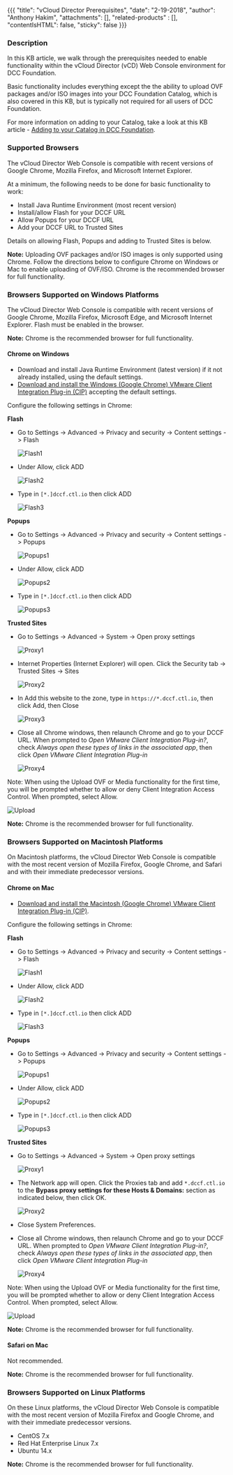 {{{
  "title": "vCloud Director Prerequisites",
  "date": "2-19-2018",
  "author": "Anthony Hakim",
  "attachments": [],
  "related-products" : [],
  "contentIsHTML": false,
  "sticky": false
}}}

### Description
In this KB article, we walk through the prerequisites needed to enable functionality within the vCloud Director (vCD) Web Console environment for DCC Foundation.

Basic functionality includes everything except the the ability to upload OVF packages and/or ISO images into your DCC Foundation Catalog, which is also covered in this KB, but is typically not required for all users of DCC Foundation.

For more information on adding to your Catalog, take a look at this KB article - [Adding to your Catalog in DCC Foundation](add-to-catalog.md).

### Supported Browsers
The vCloud Director Web Console is compatible with recent versions of Google Chrome, Mozilla Firefox, and Microsoft Internet Explorer.

At a minimum, the following needs to be done for basic functionality to work:

* Install Java Runtime Environment (most recent version)
* Install/allow Flash for your DCCF URL
* Allow Popups for your DCCF URL
* Add your DCCF URL to Trusted Sites

Details on allowing Flash, Popups and adding to Trusted Sites is below.

**Note:** Uploading OVF packages and/or ISO images is only supported using Chrome. Follow the directions below to configure Chrome on Windows or Mac to enable uploading of OVF/ISO. Chrome is the recommended browser for full functionality.

### Browsers Supported on Windows Platforms
The vCloud Director Web Console is compatible with recent versions of Google Chrome, Mozilla Firefox, Microsoft Edge, and Microsoft Internet Explorer. Flash must be enabled in the browser.

**Note:** Chrome is the recommended browser for full functionality.

#### Chrome on Windows

* Download and install Java Runtime Environment (latest version) if it not already installed, using the default settings.
* [Download and install the Windows (Google Chrome) VMware Client Integration Plug-in (CIP)](https://kb.vmware.com/s/article/2145401) accepting the default settings.

Configure the following settings in Chrome:

**Flash**
* Go to Settings -> Advanced -> Privacy and security -> Content settings -> Flash

  ![Flash1](../images/dccf/vcd-prerequisites-chrome3.png)

* Under Allow, click ADD

  ![Flash2](../images/dccf/vcd-prerequisites-chrome3a.png)

* Type in `[*.]dccf.ctl.io` then click ADD

  ![Flash3](../images/dccf/vcd-prerequisites-chrome3b.png)

**Popups**
* Go to Settings -> Advanced -> Privacy and security -> Content settings -> Popups

  ![Popups1](../images/dccf/vcd-prerequisites-chrome4.png)

* Under Allow, click ADD

  ![Popups2](../images/dccf/vcd-prerequisites-chrome4a.png)

* Type in `[*.]dccf.ctl.io` then click ADD

  ![Popups3](../images/dccf/vcd-prerequisites-chrome4b.png)

**Trusted Sites**
* Go to Settings -> Advanced -> System -> Open proxy settings

  ![Proxy1](../images/dccf/vcd-prerequisites-chrome5.png)

* Internet Properties (Internet Explorer) will open. Click the Security tab -> Trusted Sites -> Sites

  ![Proxy2](../images/dccf/vcd-prerequisites-chrome5a.png)

* In Add this website to the zone, type in `https://*.dccf.ctl.io`, then click Add, then Close

  ![Proxy3](../images/dccf/vcd-prerequisites-chrome5b.png)

* Close all Chrome windows, then relaunch Chrome and go to your DCCF URL. When prompted to _Open VMware Client Integration Plug-in?_, check _Always open these types of links in the associated app_, then click _Open VMware Client Integration Plug-in_

  ![Proxy4](../images/dccf/vcd-prerequisites-chrome6.png)


Note: When using the Upload OVF or Media functionality for the first time, you will be prompted whether to allow or deny Client Integration Access Control. When prompted, select Allow.

  ![Upload](../images/dccf/vcd-prerequisites-chrome7.png)

**Note:** Chrome is the recommended browser for full functionality.

### Browsers Supported on Macintosh Platforms
On Macintosh platforms, the vCloud Director Web Console is compatible with the most recent version of Mozilla Firefox, Google Chrome, and Safari and with their immediate predecessor versions.

#### Chrome on Mac
* [Download and install the Macintosh (Google Chrome) VMware Client Integration Plug-in (CIP)](https://kb.vmware.com/s/article/2145401).

Configure the following settings in Chrome:

**Flash**
* Go to Settings -> Advanced -> Privacy and security -> Content settings -> Flash

  ![Flash1](../images/dccf/vcd-prerequisites-chrome3.png)

* Under Allow, click ADD

  ![Flash2](../images/dccf/vcd-prerequisites-chrome3a.png)

* Type in `[*.]dccf.ctl.io` then click ADD

  ![Flash3](../images/dccf/vcd-prerequisites-chrome3b.png)

**Popups**
* Go to Settings -> Advanced -> Privacy and security -> Content settings -> Popups

  ![Popups1](../images/dccf/vcd-prerequisites-chrome4.png)

* Under Allow, click ADD

  ![Popups2](../images/dccf/vcd-prerequisites-chrome4a.png)

* Type in `[*.]dccf.ctl.io` then click ADD

  ![Popups3](../images/dccf/vcd-prerequisites-chrome4b.png)

**Trusted Sites**
* Go to Settings -> Advanced -> System -> Open proxy settings

  ![Proxy1](../images/dccf/vcd-prerequisites-chrome5.png)

* The Network app will open. Click the Proxies tab and add `*.dccf.ctl.io` to the **Bypass proxy settings for these Hosts & Domains:** section as indicated below, then click OK.

  ![Proxy2](../images/dccf/vcd-prerequisites-chrome5c.png)

* Close System Preferences.

* Close all Chrome windows, then relaunch Chrome and go to your DCCF URL. When prompted to _Open VMware Client Integration Plug-in?_, check _Always open these types of links in the associated app_, then click _Open VMware Client Integration Plug-in_

  ![Proxy4](../images/dccf/vcd-prerequisites-chrome6.png)


Note: When using the Upload OVF or Media functionality for the first time, you will be prompted whether to allow or deny Client Integration Access Control. When prompted, select Allow.

  ![Upload](../images/dccf/vcd-prerequisites-chrome7.png)

**Note:** Chrome is the recommended browser for full functionality.

#### Safari on Mac
Not recommended.

**Note:** Chrome is the recommended browser for full functionality.

### Browsers Supported on Linux Platforms
On these Linux platforms, the vCloud Director Web Console is compatible with the most recent version of Mozilla Firefox and Google Chrome, and with their immediate predecessor versions.

* CentOS 7.x
* Red Hat Enterprise Linux 7.x
* Ubuntu 14.x

**Note:** Chrome is the recommended browser for full functionality.
